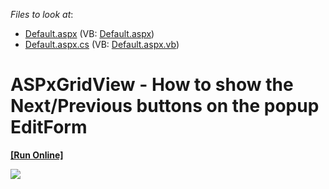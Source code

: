 <!-- default file list -->
*Files to look at*:

* [Default.aspx](./CS/Default.aspx) (VB: [Default.aspx](./VB/Default.aspx))
* [Default.aspx.cs](./CS/Default.aspx.cs) (VB: [Default.aspx.vb](./VB/Default.aspx.vb))
<!-- default file list end -->
# ASPxGridView - How to show the Next/Previous buttons on the popup EditForm
<!-- run online -->
**[[Run Online]](https://codecentral.devexpress.com/t320598/)**
<!-- run online end -->


<img src="https://raw.githubusercontent.com/DevExpress-Examples/aspxgridview-how-to-show-the-next-previous-buttons-on-the-popup-editform-t320598/15.1.8+/media/c2f22eb5-9a6e-11e5-80bf-00155d62480c.png">

<br/>


